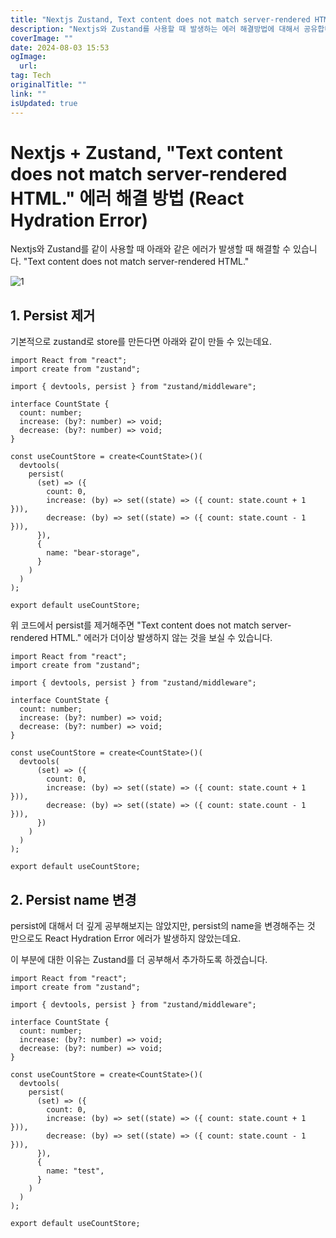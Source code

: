 ```yaml
---
title: "Nextjs Zustand, Text content does not match server-rendered HTML 에러 해결 방법 React Hydration Error"
description: "Nextjs와 Zustand를 사용할 때 발생하는 에러 해결방법에 대해서 공유합니다"
coverImage: ""
date: 2024-08-03 15:53
ogImage:
  url:
tag: Tech
originalTitle: ""
link: ""
isUpdated: true
---
```


# Nextjs + Zustand, "Text content does not match server-rendered HTML." 에러 해결 방법 (React Hydration Error)

Nextjs와 Zustand를 같이 사용할 때 아래와 같은 에러가 발생할 때 해결할 수 있습니다.
"Text content does not match server-rendered HTML."

![1](/assets/img/2024-03-21-zustand-react-hydration-error-1.png)

<!-- seedividend - 사각형 -->

<ins class="adsbygoogle"
     style="display:block"
     data-ad-client="ca-pub-4877378276818686"
     data-ad-slot="1898504329"
     data-ad-format="auto"
     data-full-width-responsive="true"></ins>

<script>
     (adsbygoogle = window.adsbygoogle || []).push({});
</script>

## 1. Persist 제거

기본적으로 zustand로 store를 만든다면 아래와 같이 만들 수 있는데요.

```tsx
import React from "react";
import create from "zustand";

import { devtools, persist } from "zustand/middleware";

interface CountState {
  count: number;
  increase: (by?: number) => void;
  decrease: (by?: number) => void;
}

const useCountStore = create<CountState>()(
  devtools(
    persist(
      (set) => ({
        count: 0,
        increase: (by) => set((state) => ({ count: state.count + 1 })),
        decrease: (by) => set((state) => ({ count: state.count - 1 })),
      }),
      {
        name: "bear-storage",
      }
    )
  )
);

export default useCountStore;
```

위 코드에서 persist를 제거해주면 "Text content does not match server-rendered HTML." 에러가 더이상 발생하지 않는 것을 보실 수 있습니다.

<!-- seedividend - 사각형 -->

<ins class="adsbygoogle"
     style="display:block"
     data-ad-client="ca-pub-4877378276818686"
     data-ad-slot="1898504329"
     data-ad-format="auto"
     data-full-width-responsive="true"></ins>

<script>
     (adsbygoogle = window.adsbygoogle || []).push({});
</script>

```tsx
import React from "react";
import create from "zustand";

import { devtools, persist } from "zustand/middleware";

interface CountState {
  count: number;
  increase: (by?: number) => void;
  decrease: (by?: number) => void;
}

const useCountStore = create<CountState>()(
  devtools(
      (set) => ({
        count: 0,
        increase: (by) => set((state) => ({ count: state.count + 1 })),
        decrease: (by) => set((state) => ({ count: state.count - 1 })),
      })
    )
  )
);

export default useCountStore;

```

## 2. Persist name 변경

persist에 대해서 더 깊게 공부해보지는 않았지만,
persist의 name을 변경해주는 것 만으로도 React Hydration Error 에러가 발생하지 않았는데요.

이 부분에 대한 이유는 Zustand를 더 공부해서 추가하도록 하겠습니다.

```tsx
import React from "react";
import create from "zustand";

import { devtools, persist } from "zustand/middleware";

interface CountState {
  count: number;
  increase: (by?: number) => void;
  decrease: (by?: number) => void;
}

const useCountStore = create<CountState>()(
  devtools(
    persist(
      (set) => ({
        count: 0,
        increase: (by) => set((state) => ({ count: state.count + 1 })),
        decrease: (by) => set((state) => ({ count: state.count - 1 })),
      }),
      {
        name: "test",
      }
    )
  )
);

export default useCountStore;
```
